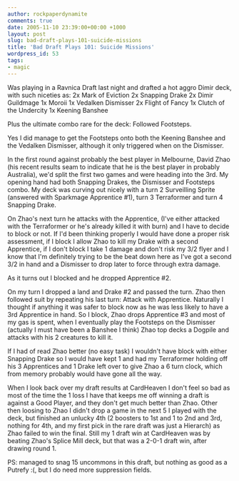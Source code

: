 ```yaml
---
author: rockpaperdynamite
comments: true
date: 2005-11-10 23:39:00+00:00 +1000
layout: post
slug: bad-draft-plays-101-suicide-missions
title: 'Bad Draft Plays 101: Suicide Missions'
wordpress_id: 53
tags:
- magic
---
```


Was playing in a Ravnica Draft last night and drafted a hot aggro Dimir deck, with such niceties as:
2x Mark of Eviction
2x Snapping Drake
2x Dimir Guildmage
1x Moroii
1x Vedalken Dismisser
2x Flight of Fancy
1x Clutch of the Undercity
1x Keening Banshee

Plus the ultimate combo rare for the deck: Followed Footsteps.

Yes I did manage to get the Footsteps onto both the Keening Banshee and the Vedalken Dismisser, although it only triggered when on the Dismisser.

In the first round against probably the best player in Melbourne, David Zhao (his recent results seam to indicate that he is the best player in probably Australia), we'd split the first two games and were heading into the 3rd. My opening hand had both Snapping Drakes, the Dismisser and Footsteps combo. My deck was curving out nicely with a turn 2 Surveilling Sprite (answered with Sparkmage Apprentice #1), turn 3 Terraformer and turn 4 Snapping Drake.

On Zhao's next turn he attacks with the Apprentice, (I've either attacked with the Terraformer or he's already killed it with burn) and I have to decide to block or not. If I'd been thinking properly I would have done a proper risk assessment, if I block I allow Zhao to kill my Drake with a second Apprentice, if I don't block I take 1 damage and don't risk my 3/2 flyer and I know that I'm definitely trying to be the beat down here as I've got a second 3/2 in hand and a Dismisser to drop later to force through extra damage.

As it turns out I blocked and he dropped Apprentice #2.

On my turn I dropped a land and Drake #2 and passed the turn. Zhao then followed suit by repeating his last turn: Attack with Apprentice. Naturally I thought if anything it was safer to block now as he was less likely to have a 3rd Apprentice in hand. So I block, Zhao drops Apprentice #3 and most of my gas is spent, when I eventually play the Footsteps on the Dismisser (actually I must have been a Banshee I think) Zhao top decks a Dogpile and attacks with his 2 creatures to kill it.

If I had of read Zhao better (no easy task) I wouldn't have block with either Snapping Drake so I would have kept 1 and had my Terraformer holding off his 3 Apprentices and 1 Drake left over to give Zhao a 6 turn clock, which from memory probably would have gone all the way.

When I look back over my draft results at CardHeaven I don't feel so bad as most of the time the 1 loss I have that keeps me off winning a draft is against a Good Player, and they don't get much better than Zhao. Other then loosing to Zhao I didn't drop a game in the next 5 I played with the deck, but finished an unlucky 4th (2 boosters to 1st and 1 to 2nd and 3rd, nothing for 4th, and my first pick in the rare draft was just a Hierarch) as Zhao failed to win the final. Still my 1 draft win at CardHeaven was by beating Zhao's Splice Mill deck, but that was a 2-0-1 draft win, after drawing round 1.

PS: managed to snag 15 uncommons in this draft, but nothing as good as a Putrefy :(, but I do need more suppression fields.
